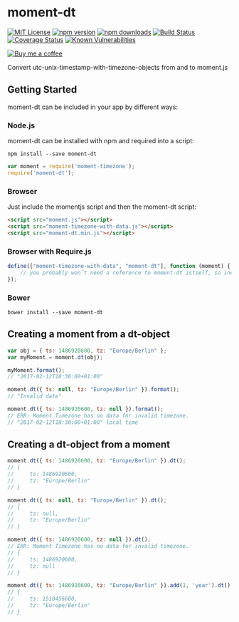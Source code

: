 # moment-dt
[![MIT License][license-image]][license-url] 
[![npm version][npm-image]][npm-url]
[![npm downloads][downloads-image]][npm-url]
[![Build Status][azure-pipeline-image]][azure-pipeline-url]
[![Coverage Status][coveralls-image]][coveralls-url]
[![Known Vulnerabilities][snyk-image]][snyk-url]

[![Buy me a coffee][buy-me-a-coffee-image]][buy-me-a-coffee-url]

Convert utc-unix-timestamp-with-timezone-objects from and to moment.js

## Getting Started
moment-dt can be included in your app by different ways:

### Node.js
moment-dt can be installed with npm and required into a script:
```
npm install --save moment-dt
```
```js
var moment = require('moment-timezone');
require('moment-dt');
```


### Browser
Just include the momentjs script and then the moment-dt script:
```html
<script src="moment.js"></script>
<script src="moment-timezone-with-data.js"></script>
<script src="moment-dt.min.js"></script>
```

### Browser with Require.js
```js
define(["moment-timezone-with-data", "moment-dt"], function (moment) {
    // you probably won´t need a reference to moment-dt istself, so include it last
});
```

### Bower
```
bower install --save moment-dt
```


## Creating a moment from a dt-object

```js
var obj = { ts: 1486920600, tz: "Europe/Berlin" };
var myMoment = moment.dt(obj);

myMoment.format();
// "2017-02-12T18:30:00+01:00"

moment.dt({ ts: null, tz: "Europe/Berlin" }).format(); 
// "Invalid date"

moment.dt({ ts: 1486920600, tz: null }).format(); 
// ERR: Moment Timezone has no data for invalid timezone.
// "2017-02-12T18:30:00+01:00" local time
```

## Creating a dt-object from a moment
```js
moment.dt({ ts: 1486920600, tz: "Europe/Berlin" }).dt();
// { 
//     ts: 1486920600, 
//     tz: "Europe/Berlin" 
// }

moment.dt({ ts: null, tz: "Europe/Berlin" }).dt();
// { 
//     ts: null, 
//     tz: "Europe/Berlin" 
// }

moment.dt({ ts: 1486920600, tz: null }).dt();
// ERR: Moment Timezone has no data for invalid timezone.
// { 
//     ts: 1486920600, 
//     tz: null 
// }

moment.dt({ ts: 1486920600, tz: "Europe/Berlin" }).add(1, 'year').dt();
// { 
//     ts: 1518456600, 
//     tz: "Europe/Berlin" 
// }
```

[license-image]: https://img.shields.io/badge/license-MIT-blue.svg?style=flat
[license-url]: LICENSE

[npm-image]: https://badge.fury.io/js/moment-dt.svg
[npm-url]: https://www.npmjs.com/package/moment-dt

[downloads-image]: https://img.shields.io/npm/dt/moment-dt.svg

[coveralls-image]: https://coveralls.io/repos/github/smartin85/moment-dt/badge.svg
[coveralls-url]: https://coveralls.io/github/smartin85/moment-dt

[snyk-image]: https://snyk.io/test/github/smartin85/moment-dt/badge.svg
[snyk-url]: https://snyk.io/test/github/smartin85/moment-dt

[azure-pipeline-image]: https://dev.azure.com/smartin85/moment-dt/_apis/build/status/smartin85.moment-dt?branchName=master
[azure-pipeline-url]: https://dev.azure.com/smartin85/moment-dt/_build/latest?definitionId=3&branchName=master

[buy-me-a-coffee-image]: https://www.buymeacoffee.com/assets/img/custom_images/yellow_img.png
[buy-me-a-coffee-url]: https://www.buymeacoffee.com/smartin